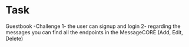 # Task
Guestbook -Challenge
1- the user can signup and login 
2- regarding the messages you can find all the endpoints in the MessageCORE (Add, Edit, Delete)
